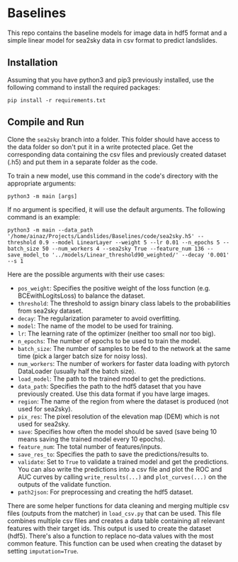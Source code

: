 # Baselines
This repo contains the baseline models for image data in hdf5 format and a simple linear model for sea2sky data in csv format to predict landslides.

## Installation
Assuming that you have python3 and pip3 previously installed, use the following command to install the required packages:

  `pip install -r requirements.txt`
 
## Compile and Run
Clone the `sea2sky` branch into a folder. This folder should have access to the data folder so don't put it in a write protected place. Get the corresponding data containing the csv files and previously created dataset (.h5) and put them in a separate folder as the code.

To train a new model, use this command in the code's directory with the appropriate arguments:

  `python3 -m main [args]`
  
If no argument is specified, it will use the default arguments. The following command is an example:

  `python3 -m main --data_path '/home/ainaz/Projects/Landslides/Baselines/code/sea2sky.h5' --threshold 0.9 --model LinearLayer --weight 5 --lr 0.01 --n_epochs 5 --batch_size 50 --num_workers 4 --sea2sky True --feature_num 136 --save_model_to '../models/Linear_threshold90_weighted/' --decay '0.001' --s 1`
 
Here are the possible arguments with their use cases:
  * `pos_weight`: Specifies the positive weight of the loss function (e.g. BCEwithLogitsLoss) to balance the dataset.
  * `threshold`: The threshold to assign binary class labels to the probabilities from sea2sky dataset.
  * `decay`: The regularization parameter to avoid overfitting.
  * `model`: The name of the model to be used for training.
  * `lr`: The learning rate of the optimizer (neither too small nor too big).
  * `n_epochs`: The number of epochs to be used to train the model.
  * `batch_size`: The number of samples to be fed to the network at the same time (pick a larger batch size for noisy loss).
  * `num_workers`: The number of workers for faster data loading with pytorch DataLoader (usually half the batch size).
  * `load_model`: The path to the trained model to get the predictions.
  * `data_path`: Specifies the path to the hdf5 dataset that you have previously created. Use this data format if you have large images.
  * `region`: The name of the region from where the dataset is produced (not used for sea2sky).
  * `pix_res`: The pixel resolution of the elevation map (DEM) which is not used for sea2sky.
  * `save`: Specifies how often the model should be saved (save being 10 means saving the trained model every 10 epochs).
  * `feature_num`: The total number of features/inputs.
  * `save_res_to`: Specifies the path to save the predictions/results to.
  * `validate`: Set to `True` to validate a trained model and get the predictions. You can also write the predictions into a csv file and plot the ROC and AUC curves by calling `write_results(...)` and `plot_curves(...)` on the outputs of the validate function.
  * `path2json`: For preprocessing and creating the hdf5 dataset.

There are some helper functions for data cleaning and merging multiple csv files (outputs from the matcher) in `load_csv.py` that can be used. This file combines multiple csv files and creates a data table containing all relevant features with their target ids. This output is used to create the dataset (hdf5). There's also a function to replace no-data values with the most common feature. This function can be used when creating the dataset by setting `imputation=True`.
